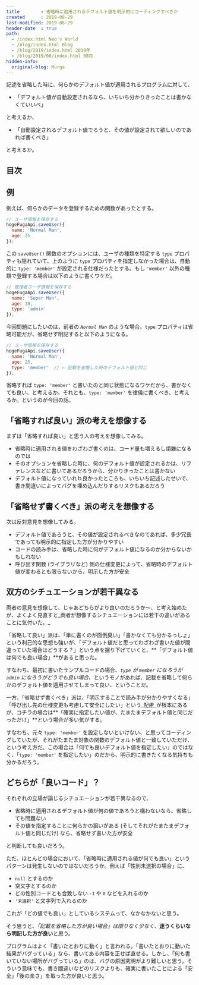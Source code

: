 ```yaml
---
title        : 省略時に適用されるデフォルト値を明示的にコーディングすべきか
created      : 2019-08-29
last-modified: 2019-08-29
header-date  : true
path:
  - /index.html Neo's World
  - /blog/index.html Blog
  - /blog/2019/index.html 2019年
  - /blog/2019/08/index.html 08月
hidden-info:
  original-blog: Murga
---
```


記述を省略した時に、何らかのデフォルト値が適用されるプログラムに対して、

- 「デフォルト値が自動設定されるなら、いちいち分かりきったことは書かなくていいべ」

と考えるか、

- 「自動設定されるデフォルト値でろうと、その値が設定されて欲しいのであれば書くべき」

と考えるか。

## 目次

## 例

例えば、何らかのデータを登録するための関数があったとする。

```javascript
// ユーザ情報を保存する
hogeFugaApi.saveUser({
  name: 'Normal Man',
  age: 25
});
```

この `saveUser()` 関数のオプションには、ユーザの種類を特定する `type` プロパティも隠れていて、上のように `type` プロパティを指定しなかった場合は、自動的に `type: 'member'` が設定される仕様だったとする。もし `'member'` 以外の種類で登録する場合は以下のように書くワケだ。

```javascript
// 管理者ユーザ情報を保存する
hogeFugaApi.saveUser({
  name: 'Super Man',
  age: 30,
  type: 'admin'
});
```

今回問題にしたいのは、前者の _`Normal Man`_ のような場合。`type` プロパティは省略可能だが、省略せず明記すると以下のようになる。

```javascript
// ユーザ情報を保存する
hogeFugaApi.saveUser({
  name: 'Normal Man',
  age: 25,
  type: 'member'  // ← 記載を省略した時のデフォルト値と同じ
});
```

省略すれば `type: 'member'` と書いたのと同じ状態になるワケだから、書かなくても良い、と考えるか。それとも、`type: 'member'` を律儀に書くべき、と考えるか。というのが今回の話。

## 「省略すれば良い」派の考えを想像する

まずは「省略すれば良い」と思う人の考えを想像してみる。

- 省略時に適用される値をわざわざ書くのは、コード量も増えるし煩雑になるのでは
- そのオプションを省略した時に、何のデフォルト値が設定されるかは、リファレンスなどに書いてあるだろうから、分かりきったことは書かない
- デフォルト値になっていれｂ良かったところも、いちいち記述したせいで、書き間違いによってバグを埋め込んだりするリスクもあるだろう

## 「省略せず書くべき」派の考えを想像する

次は反対意見を想像してみる。

- デフォルト値であろうと、その値が設定されるべきなのであれば、多少冗長であっても明示的に指定した方が分かりやすい
- コードの読み手は、省略した時に何がデフォルト値になるのか分からないかもしれない
- 呼び出す関数 (ライブラリなど) 側の仕様変更によって、省略時のデフォルト値が変わるとも限らないから、明示した方が安全

## 双方のシチュエーションが若干異なる

両者の意見を想像して、じゃあどちらがより良いのだろうか〜、と考え始めたが、よくよく見直すと_両者が想像するシチュエーションには若干の違いがあることに気付いた。_

「省略して良い」派は、「単に書くのが面倒臭い」「書かなくても分かるっしょ」という利己的な思想も強いが、「デフォルト値だと思ってわざわざ書いた値が間違っていた場合はどうする？」という点を掘り下げていくと、**「デフォルト値は何でも良い場合」**があると思った。

すなわち、最初に書いたサンプルコードの場合、_`type` が `member` になろうが `admin` になろうがどうでも良い場合_、というモノがあれば、記載を省略して何らかのデフォルト値を適用させてしまって良い、ということだ。

一方、「省略せず書くべき」派は、「明示することで読み手が分かりやすくなる」「呼び出し先の仕様変更も考慮して安全にしたい」という_配慮_が根本にあるが、コチラの場合は**「確実に指定したい値が、たまたまデフォルト値と同じだっただけ」**という場合が多い気がする。

すなわち、元々 `type: 'member'` を設定しないといけない、と思ってコーディングしていたが、それがたまたま対象の関数のデフォルト値と一致していただけ、という考え方だ。この場合は「何でも良いデフォルト値を指定したい」のではなく、「`type: 'member'` を指定したい」のだから、明示的に書きたくなる気持ちも分かるだろう。

## どちらが「良いコード」？

それぞれの立場が論じるシチュエーションが若干異なるので、

- 省略時に適用されるデフォルト値が何の値であろうと構わないなら、省略しても問題ない
- その値を指定することに何らかの狙いがある (そしてそれがたまたまデフォルト値と同じだけ) なら、省略せず書いた方が安全

と判断しても良いだろう。

ただ、ほとんどの場合において、「省略時に適用される値が何でも良い」というパターンは発生しないのではないだろうか。例えば「性別未選択の場合」に、

- `null` とするのか
- 空文字とするのか
- どの性別コードとも合致しない `-1` や `0` などを入れるのか
- `'未選択'` と文字列で入れるのか

これが「どの値でも良い」としているシステムって、なかなかないと思う。

そう思うと、_「記載を省略した方が良い場合」は限りなく少なく_、**迷うくらいなら明記した方が良い**と思う。

プログラムはよく「書いたとおりに動く」と言われる。「書いたとおりに動いた結果がバグっている」なら、書いてある内容を正せば直せる。しかし、「何も書いていない場所がバグっている」のは、バグの原因究明がより難しいと思う。そういう意味でも、書き間違いなどのリスクよりも、確実に書いたことによる「安全」「後の楽さ」を取った方が良いと思う。
